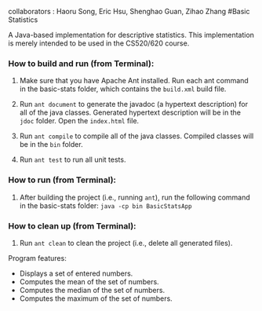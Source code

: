 collaborators : Haoru Song, Eric Hsu, Shenghao Guan, Zihao Zhang
#Basic Statistics


A Java-based implementation for descriptive statistics. This
implementation is merely intended to be used in the CS520/620 course.

### How to build and run (from Terminal):

1. Make sure that you have Apache Ant installed. Run each ant command in the basic-stats folder, which contains the `build.xml` build file.

2. Run `ant document` to generate the javadoc (a hypertext description) for all of the java classes. Generated hypertext description will be in the `jdoc` folder. Open the `index.html` file. 

3. Run `ant compile` to compile all of the java classes. Compiled classes will be in the `bin` folder.

4. Run `ant test` to run all unit tests.

### How to run (from Terminal):

1. After building the project (i.e., running `ant`), run the following command in the basic-stats folder:
   `java -cp bin BasicStatsApp`

### How to clean up (from Terminal):

1. Run `ant clean` to clean the project (i.e., delete all generated files).

Program features:

* Displays a set of entered numbers.
* Computes the mean of the set of numbers.
* Computes the median of the set of numbers.
* Computes the maximum of the set of numbers.    